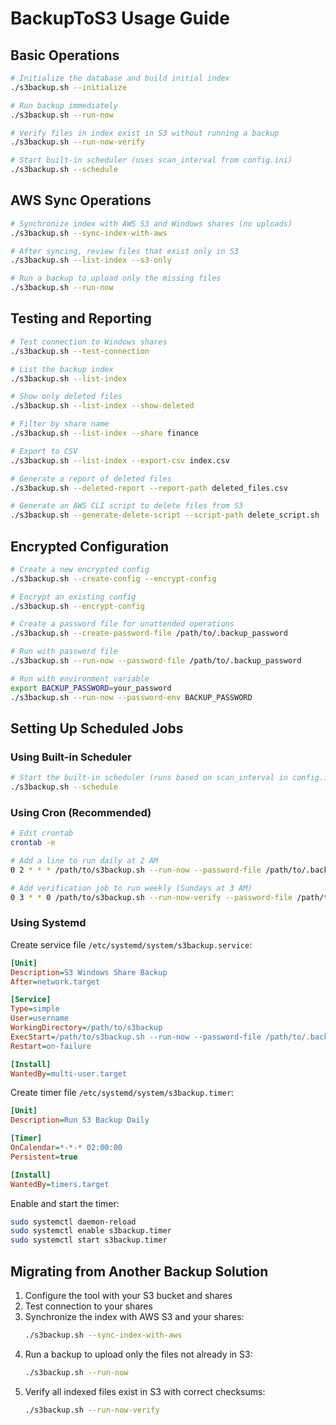 # BackupToS3 Usage Guide



## Basic Operations

```bash
# Initialize the database and build initial index
./s3backup.sh --initialize

# Run backup immediately
./s3backup.sh --run-now

# Verify files in index exist in S3 without running a backup
./s3backup.sh --run-now-verify

# Start built-in scheduler (uses scan_interval from config.ini)
./s3backup.sh --schedule
```

## AWS Sync Operations

```bash
# Synchronize index with AWS S3 and Windows shares (no uploads)
./s3backup.sh --sync-index-with-aws

# After syncing, review files that exist only in S3 
./s3backup.sh --list-index --s3-only

# Run a backup to upload only the missing files
./s3backup.sh --run-now
```

## Testing and Reporting

```bash
# Test connection to Windows shares
./s3backup.sh --test-connection

# List the backup index
./s3backup.sh --list-index

# Show only deleted files
./s3backup.sh --list-index --show-deleted

# Filter by share name
./s3backup.sh --list-index --share finance

# Export to CSV
./s3backup.sh --list-index --export-csv index.csv

# Generate a report of deleted files
./s3backup.sh --deleted-report --report-path deleted_files.csv

# Generate an AWS CLI script to delete files from S3
./s3backup.sh --generate-delete-script --script-path delete_script.sh
```

## Encrypted Configuration

```bash
# Create a new encrypted config
./s3backup.sh --create-config --encrypt-config

# Encrypt an existing config
./s3backup.sh --encrypt-config

# Create a password file for unattended operations
./s3backup.sh --create-password-file /path/to/.backup_password

# Run with password file
./s3backup.sh --run-now --password-file /path/to/.backup_password

# Run with environment variable
export BACKUP_PASSWORD=your_password
./s3backup.sh --run-now --password-env BACKUP_PASSWORD
```

## Setting Up Scheduled Jobs

### Using Built-in Scheduler

```bash
# Start the built-in scheduler (runs based on scan_interval in config.ini)
./s3backup.sh --schedule
```

### Using Cron (Recommended)

```bash
# Edit crontab
crontab -e

# Add a line to run daily at 2 AM
0 2 * * * /path/to/s3backup.sh --run-now --password-file /path/to/.backup_password

# Add verification job to run weekly (Sundays at 3 AM)
0 3 * * 0 /path/to/s3backup.sh --run-now-verify --password-file /path/to/.backup_password
```

### Using Systemd

Create service file `/etc/systemd/system/s3backup.service`:

```ini
[Unit]
Description=S3 Windows Share Backup
After=network.target

[Service]
Type=simple
User=username
WorkingDirectory=/path/to/s3backup
ExecStart=/path/to/s3backup.sh --run-now --password-file /path/to/.backup_password
Restart=on-failure

[Install]
WantedBy=multi-user.target
```

Create timer file `/etc/systemd/system/s3backup.timer`:

```ini
[Unit]
Description=Run S3 Backup Daily

[Timer]
OnCalendar=*-*-* 02:00:00
Persistent=true

[Install]
WantedBy=timers.target
```

Enable and start the timer:

```bash
sudo systemctl daemon-reload
sudo systemctl enable s3backup.timer
sudo systemctl start s3backup.timer
```

## Migrating from Another Backup Solution

1. Configure the tool with your S3 bucket and shares
2. Test connection to your shares
3. Synchronize the index with AWS S3 and your shares:
   ```bash
   ./s3backup.sh --sync-index-with-aws
   ```
4. Run a backup to upload only the files not already in S3:
   ```bash
   ./s3backup.sh --run-now
   ```
5. Verify all indexed files exist in S3 with correct checksums:
   ```bash
   ./s3backup.sh --run-now-verify
   ```

